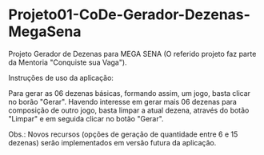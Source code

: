 # Projeto01-CoDe-Gerador-Dezenas-MegaSena

Projeto Gerador de Dezenas para MEGA SENA (O referido projeto faz parte da Mentoria "Conquiste sua Vaga").

Instruções de uso da aplicação:

Para gerar as 06 dezenas básicas, formando assim, um jogo, basta clicar no borão "Gerar".
Havendo interesse em gerar mais 06 dezenas para composição de outro jogo, basta limpar a atual dezena, através
do botão "Limpar" e em seguida clicar no botão "Gerar".

Obs.: Novos recursos (opções de geração de quantidade entre 6 e 15 dezenas) serão implementados em versão futura da aplicação.
